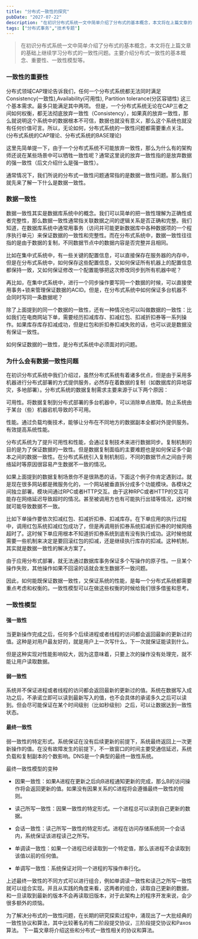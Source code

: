 ```yaml
---
title: "分布式一致性的探究"
pubDate: "2027-07-22"
description: "在初识分布式系统一文中简单介绍了分布式的基本概念，本文将在上篇文章的基础上继续学习分布式的一致性问题。主要介绍分布式一致性的基本概念、重要性、一致性模型等"
tags: ["分布式事务","技术专题"]
---
```

>
>在初识分布式系统一文中简单介绍了分布式的基本概念，本文将在上篇文章的基础上继续学习分布式的一致性问题。主要介绍分布式一致性的基本概念、重要性、一致性模型等。

### 一致性的重要性
分布式领域CAP理论告诉我们，任何一个分布式系统都无法同时满足Consistency(一致性),Availability(可用性), Partition tolerance(分区容错性) 这三个基本需求。最多只能满足其中两项。 但是，一个分布式系统无论在CAP三者之间如何权衡，都无法彻底放弃一致性（Consistency），如果真的放弃一致性，那么就说明这个系统中的数据根本不可信，数据也就没有意义，那么这个系统也就没有任何价值可言。所以，无论如何，分布式系统的一致性问题都需要重点关注。(分布式系统的CAP理论、分布式系统的BASE理论)

这里先简单提一下，由于一个分布式系统不可能放弃一致性，那么为什么有的架构师还说在某些场景中可以牺牲一致性呢？通常这里说的放弃一致性指的是放弃数据的强一致性（后文介绍什么是强一致性）。

通常情况下，我们所说的分布式一致性问题通常指的是数据一致性问题。那么我们就先来了解一下什么是数据一致性。

### 数据一致性
数据一致性其实是数据库系统中的概念。我们可以简单的把一致性理解为正确性或者完整性，那么数据一致性通常指关联数据之间的逻辑关系是否正确和完整。我们知道，在数据库系统中通常用事务（访问并可能更新数据库中各种数据项的一个程序执行单元）来保证数据的一致性和完整性。而在分布式系统中，数据一致性往往指的是由于数据的复制，不同数据节点中的数据内容是否完整并且相同。

比如在集中式系统中，有一些关键的配置信息，可以直接保存在服务器的内存中，但是在分布式系统中，如何保存这些配置信息，又如何保证所有机器上的配置信息都保持一致，又如何保证修改一个配置能够把这次修改同步到所有机器中呢？

再比如，在集中式系统中，进行一个同步操作要写同一个数据的时候，可以直接使用事务+锁来管理保证数据的ACID。但是，在分布式系统中如何保证多台机器不会同时写同一条数据呢？

除了上面提到的同一个数据的一致性，还有一种情况也可以叫做数据的一致性：比如我们在电商网站下单，需要经历扣减库存、扣减红包、扣减折扣券等一系列操作。如果库存库存扣减成功，但是红包和折扣券扣减失败的话，也可以说是数据没有保证一致性。

如何保证数据的一致性，是分布式系统中必须面对的问题。

### 为什么会有数据一致性问题
在初识分布式系统中我们介绍过，虽然分布式系统有着诸多优点，但是由于采用多机器进行分布式部署的方式提供服务，必然存在着数据的复制（如数据库的异地容灾，多地部署）。分布式系统的数据复制需求主要来源于以下两个原因：

可用性。将数据复制到分布式部署的多台机器中，可以消除单点故障。防止系统由于某台（些）机器宕机导致的不可用。

性能。通过负载均衡技术，能够让分布在不同地方的数据副本全都对外提供服务。有效提高系统性能。

分布式系统为了提升可用性和性能，会通过复制技术来进行数据同步。复制机制的目的是为了保证数据的一致性。但是数据复制面临的主要难题也是如何保证多个副本之间的数据一致性。在分布式系统引入复制机制后，不同的数据节点之间由于网络延时等原因很容易产生数据不一致的情况。

如果上面提到的数据复制场景你不是很熟悉的话，下面这个例子你肯定遇到过。就是现在很多网站都是微服务化的，一个网站被垂直拆分成多个功能模块。各模块之间独立部署。模块间通过RPC或者HTTP交互。由于这种RPC或者HTTP的交互可能存在网络延迟导致超时的情况。甚至被调用方也有可能执行出错等情况，这时候就可能导致数据不一致。

比如下单操作要依次扣减红包、扣减折扣券、扣减库存。在下单应用的执行过程中，调用红包系统扣减红包成功了，但是再调用折扣券系统扣减折扣券的时候网络超时了。这时候下单应用根本不知道折扣券系统到底有没有执行成功。这时候他就需要一些机制来决定是要回滚红包的扣减，还是继续执行库存的扣减。这种机制，其实就是数据一致性的解决方案了。

由于应用分布式部署，就无法通过数据库事务保证多个写操作的原子性。一旦某个操作失败，其他操作如果不回滚的话就会发生数据不一致问题。

因此，如何能既保证数据一致性，又保证系统的性能，是每一个分布式系统都需要重点考虑和权衡的。一致性模型可以在做这些权衡的时候给我们很多借鉴和思考。

### 一致性模型
#### 强一致性
当更新操作完成之后，任何多个后续进程或者线程的访问都会返回最新的更新过的值。这种是对用户最友好的，就是用户上一次写什么，下一次就保证能读到什么。

但是这种实现对性能影响较大，因为这意味着，只要上次的操作没有处理完，就不能让用户读取数据。

#### 弱一致性
系统并不保证进程或者线程的访问都会返回最新的更新过的值。系统在数据写入成功之后，不承诺立即可以读到最新写入的值，也不会具体的承诺多久之后可以读到。但会尽可能保证在某个时间级别（比如秒级别）之后，可以让数据达到一致性状态。

#### 最终一致性
弱一致性的特定形式。系统保证在没有后续更新的前提下，系统最终返回上一次更新操作的值。在没有故障发生的前提下，不一致窗口的时间主要受通信延迟，系统负载和复制副本的个数影响。DNS是一个典型的最终一致性系统。

最终一致性模型的变种
* 因果一致性：如果A进程在更新之后向B进程通知更新的完成，那么B的访问操作将会返回更新的值。如果没有因果关系的C进程将会遵循最终一致性的规则。

* 读己所写一致性：因果一致性的特定形式。一个进程总可以读到自己更新的数据。

* 会话一致性：读己所写一致性的特定形式。进程在访问存储系统同一个会话内，系统保证该进程读己之所写。

* 单调读一致性：如果一个进程已经读取到一个特定值，那么该进程不会读取到该值以前的任何值。

* 单调写一致性：系统保证对同一个进程的写操作串行化。

上述最终一致性的不同方式可以进行组合，例如单调读一致性和读己之所写一致性就可以组合实现。并且从实践的角度来看，这两者的组合，读取自己更新的数据，和一旦读取到最新的版本不会再读取旧版本，对于此架构上的程序开发来说，会少很多额外的烦恼。

为了解决分布式的一致性问题，在长期的研究探索过程中，涌现出了一大批经典的一致性协议和算法，其中比较著名的有二阶段提交协议，三阶段提交协议和Paxos算法。 下一篇文章将介绍这些和分布式一致性相关的协议和算法。